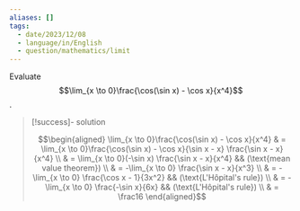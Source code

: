 ```yaml
---
aliases: []
tags:
  - date/2023/12/08
  - language/in/English
  - question/mathematics/limit
---
```


Evaluate $$\lim_{x \to 0}\frac{\cos(\sin x) - \cos x}{x^4}$$.

> [!success]- solution
>
> $$\begin{aligned}
> \lim_{x \to 0}\frac{\cos(\sin x) - \cos x}{x^4} & = \lim_{x \to 0}\frac{\cos(\sin x) - \cos x}{\sin x - x} \frac{\sin x - x}{x^4} \\
> & = \lim_{x \to 0}(-\sin x) \frac{\sin x - x}{x^4} && (\text{mean value theorem}) \\
> & = -\lim_{x \to 0} \frac{\sin x - x}{x^3} \\
> & = -\lim_{x \to 0} \frac{\cos x - 1}{3x^2} && (\text{L'Hôpital's rule}) \\
> & = -\lim_{x \to 0} \frac{-\sin x}{6x} && (\text{L'Hôpital's rule}) \\
> & = \frac16
> \end{aligned}$$
